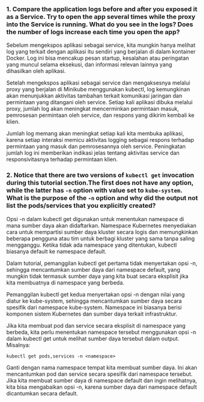### 1. Compare the application logs before and after you exposed it as a Service. Try to open the app several times while the proxy into the Service is running. What do you see in the logs? Does the number of logs increase each time you open the app?

Sebelum mengekspos aplikasi sebagai service, kita mungkin hanya melihat log yang terkait dengan aplikasi itu sendiri yang berjalan di dalam kontainer Docker. Log ini bisa mencakup pesan startup, kesalahan atau peringatan yang muncul selama eksekusi, dan informasi relevan lainnya yang dihasilkan oleh aplikasi.

Setelah mengekspos aplikasi sebagai service dan mengaksesnya melalui proxy yang berjalan di Minikube menggunakan kubectl, log kemungkinan akan menunjukkan aktivitas tambahan terkait komunikasi jaringan dan permintaan yang ditangani oleh service. Setiap kali aplikasi dibuka melalui proxy, jumlah log akan meningkat mencerminkan permintaan masuk, pemrosesan permintaan oleh service, dan respons yang dikirim kembali ke klien.

Jumlah log memang akan meningkat setiap kali kita membuka aplikasi, karena setiap interaksi memicu aktivitas logging sebagai respons terhadap permintaan yang masuk dan pemrosesannya oleh service. Peningkatan jumlah log ini memberikan indikasi jelas tentang aktivitas service dan responsivitasnya terhadap permintaan klien.

### 2. Notice that there are two versions of `kubectl get` invocation during this tutorial section.The first does not have any option, while the latter has `-n` option with value set to `kube-system`. What is the purpose of the `-n` option and why did the output not list the pods/services that you explicitly created?

Opsi -n dalam kubectl get digunakan untuk menentukan namespace di mana sumber daya akan didaftarkan. Namespace Kubernetes menyediakan cara untuk mempartisi sumber daya kluster secara logis dan memungkinkan beberapa pengguna atau tim untuk berbagi kluster yang sama tanpa saling mengganggu. Ketika tidak ada namespace yang ditentukan, kubectl biasanya default ke namespace default.

Dalam tutorial, pemanggilan kubectl get pertama tidak menyertakan opsi -n, sehingga mencantumkan sumber daya dari namespace default, yang mungkin tidak termasuk sumber daya yang kita buat secara eksplisit jika kita membuatnya di namespace yang berbeda.

Pemanggilan kubectl get kedua menyertakan opsi -n dengan nilai yang diatur ke kube-system, sehingga mencantumkan sumber daya secara spesifik dari namespace kube-system. Namespace ini biasanya berisi komponen sistem Kubernetes dan sumber daya terkait infrastruktur.

Jika kita membuat pod dan service secara eksplisit di namespace yang berbeda, kita perlu menentukan namespace tersebut menggunakan opsi -n dalam kubectl get untuk melihat sumber daya tersebut dalam output. Misalnya:

```
kubectl get pods,services -n <namespace>
```

Ganti <namespace> dengan nama namespace tempat kita membuat sumber daya. Ini akan mencantumkan pod dan service secara spesifik dari namespace tersebut. Jika kita membuat sumber daya di namespace default dan ingin melihatnya, kita bisa mengabaikan opsi -n, karena sumber daya dari namespace default dicantumkan secara default.